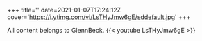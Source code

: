 +++
title=''
date=2021-01-07T17:24:12Z
cover='https://i.ytimg.com/vi/LsTHyJmw6gE/sddefault.jpg'
+++

All content belongs to GlennBeck.
{{< youtube LsTHyJmw6gE >}}
